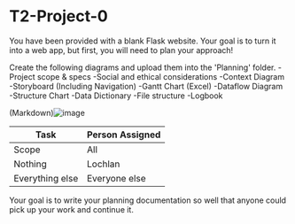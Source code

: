 # T2-Project-0

You have been provided with a blank Flask website. Your goal is to turn it into a web app, but first, you will need to plan your approach! 

Create the following diagrams and upload them into the 'Planning' folder. 
-Project scope & specs
-Social and ethical considerations
-Context Diagram
-Storyboard (Including Navigation)
-Gantt Chart (Excel)
-Dataflow Diagram 
-Structure Chart
-Data Dictionary
-File structure
-Logbook 

(Markdown)![image](https://github.com/AC2024SDD/T2-Project-0/assets/92009909/ac948729-22d2-4bc9-b900-b8570c2ebbd4)

|Task|Person Assigned|
|----|----|
|Scope|All|
Nothing |Lochlan|
Everything else|Everyone else

Your goal is to write your planning documentation so well that anyone could pick up your work and continue it.

